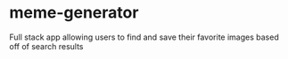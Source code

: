 # meme-generator
Full stack app allowing users to find and save their favorite images based off of search results
